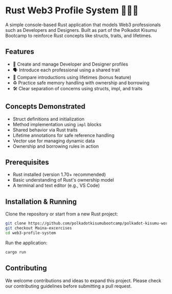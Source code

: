 # Rust Web3 Profile System 🧑‍💻🎨

A simple console-based Rust application that models Web3 professionals such as Developers and Designers. Built as part of the Polkadot Kisumu Bootcamp to reinforce Rust concepts like structs, traits, and lifetimes.

## Features

- 🧱 Create and manage Developer and Designer profiles
- 🗣️ Introduce each professional using a shared trait
- 🧬 Compare introductions using lifetimes (bonus feature)
- ♻️ Practice safe memory handling with ownership and borrowing
- 🛠️ Clear separation of concerns using structs, impl, and traits

## Concepts Demonstrated

- Struct definitions and initialization
- Method implementation using `impl` blocks
- Shared behavior via Rust traits
- Lifetime annotations for safe reference handling
- Vector use for managing dynamic data
- Ownership and borrowing rules in action

## Prerequisites

- Rust installed (version 1.70+ recommended)
- Basic understanding of Rust's ownership model
- A terminal and text editor (e.g., VS Code)

## Installation & Running

Clone the repository or start from a new Rust project:

```bash
git clone https://github.com/polkadotkisumubootcamp/polkadot-kisumu-workshop.git
git checkout Maina-excercises
cd web3-profile-system
```

Run the application:

```bash
cargo run
```

## Contributing

We welcome contributions and ideas to expand this project.
Please check our contributing guidelines before submitting a pull request.